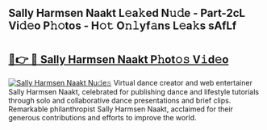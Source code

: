 ## Sally Harmsen Naakt L𝚎a𝚔ed N𝚞𝚍e - Part-2cL Vi𝚍𝚎o P𝚑𝚘tos - H𝚘𝚝 O𝚗𝚕yf𝚊ns L𝚎a𝚔s sAfLf

# <h2><a href="http://kfeeute.oniu.top/?m=Sally+Harmsen+Naakt">🔗👉 🔴 Sally Harmsen Naakt P𝚑ot𝚘𝚜 V𝚒d𝚎o</a></h2>

[![Sally Harmsen Naakt Nu𝚍e𝚜](https://i.imgur.com/0qMVB7G.gif)](http://kfeeute.oniu.top/?m=Sally+Harmsen+Naakt)
Virtual dance creator and web entertainer Sally Harmsen Naakt, celebrated for publishing dance and lifestyle tutorials through solo and collaborative dance presentations and brief clips. Remarkable philanthropist Sally Harmsen Naakt, acclaimed for their generous contributions and efforts to improve the world.  
